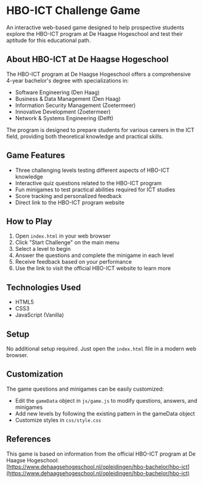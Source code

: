 # HBO-ICT Challenge Game

An interactive web-based game designed to help prospective students explore the HBO-ICT program at De Haagse Hogeschool and test their aptitude for this educational path.

## About HBO-ICT at De Haagse Hogeschool

The HBO-ICT program at De Haagse Hogeschool offers a comprehensive 4-year bachelor's degree with specializations in:

- Software Engineering (Den Haag)
- Business & Data Management (Den Haag)
- Information Security Management (Zoetermeer)
- Innovative Development (Zoetermeer)
- Network & Systems Engineering (Delft)

The program is designed to prepare students for various careers in the ICT field, providing both theoretical knowledge and practical skills.

## Game Features

- Three challenging levels testing different aspects of HBO-ICT knowledge
- Interactive quiz questions related to the HBO-ICT program
- Fun minigames to test practical abilities required for ICT studies
- Score tracking and personalized feedback
- Direct link to the HBO-ICT program website

## How to Play

1. Open `index.html` in your web browser
2. Click "Start Challenge" on the main menu
3. Select a level to begin
4. Answer the questions and complete the minigame in each level
5. Receive feedback based on your performance
6. Use the link to visit the official HBO-ICT website to learn more

## Technologies Used

- HTML5
- CSS3
- JavaScript (Vanilla)

## Setup

No additional setup required. Just open the `index.html` file in a modern web browser.

## Customization

The game questions and minigames can be easily customized:
- Edit the `gameData` object in `js/game.js` to modify questions, answers, and minigames
- Add new levels by following the existing pattern in the gameData object
- Customize styles in `css/style.css`

## References

This game is based on information from the official HBO-ICT program at De Haagse Hogeschool:
[https://www.dehaagsehogeschool.nl/opleidingen/hbo-bachelor/hbo-ict](https://www.dehaagsehogeschool.nl/opleidingen/hbo-bachelor/hbo-ict) 
